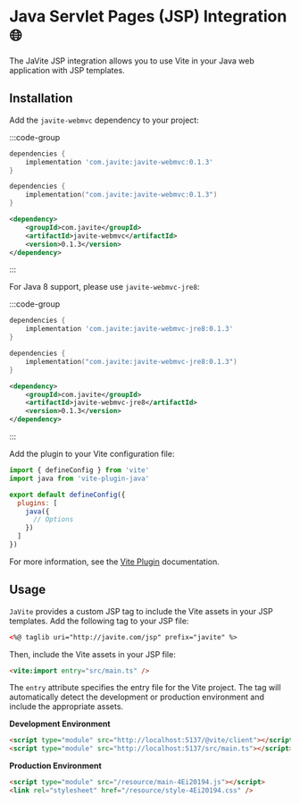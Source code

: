 # Java Servlet Pages (JSP) Integration 🌐

The JaVite JSP integration allows you to use Vite in your Java web application with JSP templates.

## Installation

Add the `javite-webmvc` dependency to your project:

:::code-group
```groovy [build.gradle]
dependencies {
    implementation 'com.javite:javite-webmvc:0.1.3'
}
```

```kotlin [build.gradle.kts]
dependencies {
    implementation("com.javite:javite-webmvc:0.1.3")
}
```

```xml [pom.xml]
<dependency>
    <groupId>com.javite</groupId>
    <artifactId>javite-webmvc</artifactId>
    <version>0.1.3</version>
</dependency>
```
:::

For Java 8 support, please use `javite-webmvc-jre8`:

:::code-group
```groovy [build.gradle]
dependencies {
    implementation 'com.javite:javite-webmvc-jre8:0.1.3'
}
```

```kotlin [build.gradle.kts]
dependencies {
    implementation("com.javite:javite-webmvc-jre8:0.1.3")
}
```

```xml [pom.xml]
<dependency>
    <groupId>com.javite</groupId>
    <artifactId>javite-webmvc-jre8</artifactId>
    <version>0.1.3</version>
</dependency>
```
:::

Add the plugin to your Vite configuration file:

```js
import { defineConfig } from 'vite'
import java from 'vite-plugin-java'

export default defineConfig({
  plugins: [
    java({
      // Options
    })
  ]
})
```

For more information, see the [Vite Plugin](/guide/vite-plugin) documentation.

## Usage

`JaVite` provides a custom JSP tag to include the Vite assets in your JSP templates. Add the following tag to your JSP file:

```html
<%@ taglib uri="http://javite.com/jsp" prefix="javite" %>
```

Then, include the Vite assets in your JSP file:

```html
<vite:import entry="src/main.ts" />
```

The `entry` attribute specifies the entry file for the Vite project. The tag will automatically detect the development or production environment and include the appropriate assets.

**Development Environment**

```html
<script type="module" src="http://localhost:5137/@vite/client"></script>
<script type="module" src="http://localhost:5137/src/main.ts"></script>
```

**Production Environment**

```html
<script type="module" src="/resource/main-4Ei20194.js"></script>
<link rel="stylesheet" href="/resource/style-4Ei20194.css" />
```
